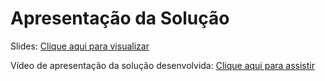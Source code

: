 # Apresentação da Solução

Slides: [Clique aqui para visualizar](https://github.com/ICEI-PUC-Minas-PMV-ADS/pmv-ads-2023-2-e5-proj-empext-t2-grupo-1-turma-2/blob/main/presentation/Ana%20Diniz%20Doceria-%20Apresenta%C3%A7%C3%A3o%20Final.pdf)

Vídeo de apresentação da solução desenvolvida: [Clique aqui para assistir](https://youtu.be/gyJLfn0p2gI?si=Z6QhowWBcPssfyHt)
